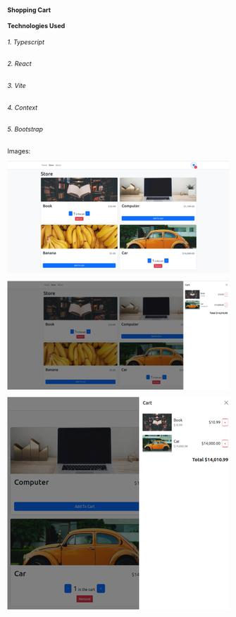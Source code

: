 #### Shopping Cart

#### Technologies Used

###### 1. Typescript

###### 2. React

###### 3. Vite

###### 4. Context

###### 5. Bootstrap



Images:

![Shopping Cart Component](src/assets/screenshot3.png)

![Shopping Cart Component](src/assets/screenshot1.png)

![Shopping Cart Component](src/assets/screenshot2.png)     
